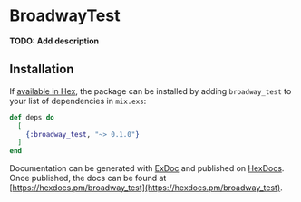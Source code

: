 # BroadwayTest

**TODO: Add description**

## Installation

If [available in Hex](https://hex.pm/docs/publish), the package can be installed
by adding `broadway_test` to your list of dependencies in `mix.exs`:

```elixir
def deps do
  [
    {:broadway_test, "~> 0.1.0"}
  ]
end
```

Documentation can be generated with [ExDoc](https://github.com/elixir-lang/ex_doc)
and published on [HexDocs](https://hexdocs.pm). Once published, the docs can
be found at [https://hexdocs.pm/broadway_test](https://hexdocs.pm/broadway_test).

